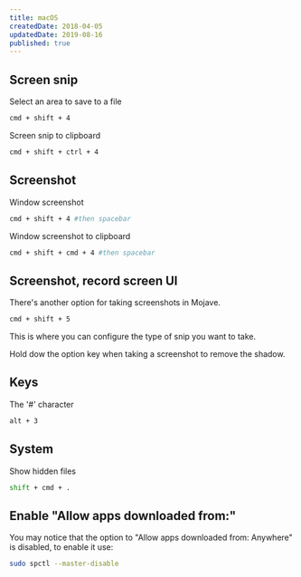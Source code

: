 ```yaml
---
title: macOS
createdDate: 2018-04-05
updatedDate: 2019-08-16
published: true
---
```


## Screen snip

Select an area to save to a file

```bash
cmd + shift + 4
```

Screen snip to clipboard

```bash
cmd + shift + ctrl + 4
```

## Screenshot

Window screenshot

```bash
cmd + shift + 4 #then spacebar
```

Window screenshot to clipboard

```bash
cmd + shift + cmd + 4 #then spacebar
```

## Screenshot, record screen UI

There's another option for taking screenshots in Mojave.

```bash
cmd + shift + 5
```

This is where you can configure the type of snip you want to take.

Hold dow the option key when taking a screenshot to remove the shadow.

## Keys

The '#' character

```bash
alt + 3
```

## System

Show hidden files

```bash
shift + cmd + .
```

## Enable "Allow apps downloaded from:"

You may notice that the option to "Allow apps downloaded from:
Anywhere" is disabled, to enable it use:

```bash
sudo spctl --master-disable
```
